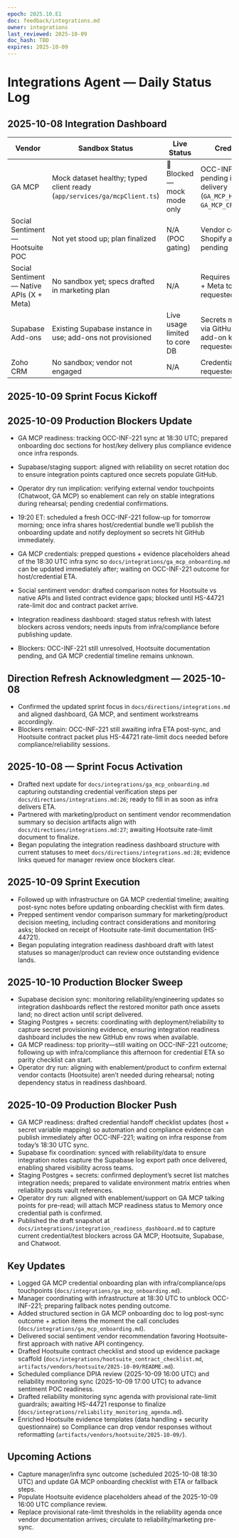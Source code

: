 ```yaml
---
epoch: 2025.10.E1
doc: feedback/integrations.md
owner: integrations
last_reviewed: 2025-10-09
doc_hash: TBD
expires: 2025-10-09
---
```

# Integrations Agent — Daily Status Log

## 2025-10-08 Integration Dashboard
| Vendor | Sandbox Status | Live Status | Credentials | Tests | Blockers / Next Action |
| --- | --- | --- | --- | --- | --- |
| GA MCP | Mock dataset healthy; typed client ready (`app/services/ga/mcpClient.ts`) | 🚫 Blocked — mock mode only | OCC-INF-221 pending infra delivery (`GA_MCP_HOST`, `GA_MCP_CREDENTIALS`) | Contract tests staged (`tests/unit/contracts/ga.sessions.contract.test.ts`) awaiting live host | Manager coordinating with infra at 18:30 UTC for ETA; see `docs/integrations/ga_mcp_onboarding.md`. |
| Social Sentiment — Hootsuite POC | Not yet stood up; plan finalized | N/A (POC gating) | Vendor contract + Shopify app OAuth pending | Typed client + contract tests to be authored (`packages/integrations/social/hootsuiteClient.ts`) | Await Hootsuite rate-limit docs (ticket HS-44721) and contract packet (`docs/integrations/hootsuite_contract_checklist.md`). |
| Social Sentiment — Native APIs (X + Meta) | No sandbox yet; specs drafted in marketing plan | N/A | Requires X Premium + Meta tokens (not requested) | Test harness depends on NLP pipeline; not started | Contingency path only—monitor budget approval; revisit after Hootsuite POC. |
| Supabase Add-ons | Existing Supabase instance in use; add-ons not provisioned | Live usage limited to core DB | Secrets managed via GitHub/vault; add-on keys not requested | Integration tests covered by existing Supabase suite | Waiting on reliability to publish rotation cadence (due 2025-10-10); no immediate blockers. |
| Zoho CRM | No sandbox; vendor not engaged | N/A | Credentials not requested | Tests not defined | Pending prioritization—need product requirements before outreach. |

## 2025-10-09 Sprint Focus Kickoff
## 2025-10-09 Production Blockers Update
- GA MCP readiness: tracking OCC-INF-221 sync at 18:30 UTC; prepared onboarding doc sections for host/key delivery plus compliance evidence once infra responds.
- Supabase/staging support: aligned with reliability on secret rotation doc to ensure integration points captured once secrets populate GitHub.
- Operator dry run implication: verifying external vendor touchpoints (Chatwoot, GA MCP) so enablement can rely on stable integrations during rehearsal; pending credential confirmations.
- 19:20 ET: scheduled a fresh OCC-INF-221 follow-up for tomorrow morning; once infra shares host/credential bundle we’ll publish the onboarding update and notify deployment so secrets hit GitHub immediately.

- GA MCP credentials: prepped questions + evidence placeholders ahead of the 18:30 UTC infra sync so `docs/integrations/ga_mcp_onboarding.md` can be updated immediately after; waiting on OCC-INF-221 outcome for host/credential ETA.
- Social sentiment vendor: drafted comparison notes for Hootsuite vs native APIs and listed contract evidence gaps; blocked until HS-44721 rate-limit doc and contract packet arrive.
- Integration readiness dashboard: staged status refresh with latest blockers across vendors; needs inputs from infra/compliance before publishing update.
- Blockers: OCC-INF-221 still unresolved, Hootsuite documentation pending, and GA MCP credential timeline remains unknown.

## Direction Refresh Acknowledgment — 2025-10-08
- Confirmed the updated sprint focus in `docs/directions/integrations.md` and aligned dashboard, GA MCP, and sentiment workstreams accordingly.
- Blockers remain: OCC-INF-221 still awaiting infra ETA post-sync, and Hootsuite contract packet plus HS-44721 rate-limit docs needed before compliance/reliability sessions.

## 2025-10-08 — Sprint Focus Activation
- Drafted next update for `docs/integrations/ga_mcp_onboarding.md` capturing outstanding credential verification steps per `docs/directions/integrations.md:26`; ready to fill in as soon as infra delivers ETA.
- Partnered with marketing/product on sentiment vendor recommendation summary so decision artifacts align with `docs/directions/integrations.md:27`; awaiting Hootsuite rate-limit document to finalize.
- Began populating the integration readiness dashboard structure with current statuses to meet `docs/directions/integrations.md:28`; evidence links queued for manager review once blockers clear.

## 2025-10-09 Sprint Execution
- Followed up with infrastructure on GA MCP credential timeline; awaiting post-sync notes before updating onboarding checklist with firm dates.
- Prepped sentiment vendor comparison summary for marketing/product decision meeting, including contract considerations and monitoring asks; blocked on receipt of Hootsuite rate-limit documentation (HS-44721).
- Began populating integration readiness dashboard draft with latest statuses so manager/product can review once outstanding evidence lands.

## 2025-10-10 Production Blocker Sweep
- Supabase decision sync: monitoring reliability/engineering updates so integration dashboards reflect the restored monitor path once assets land; no direct action until script delivered.
- Staging Postgres + secrets: coordinating with deployment/reliability to capture secret provisioning evidence, ensuring integration readiness dashboard includes the new GitHub env rows when available.
- GA MCP readiness: top priority—still waiting on OCC-INF-221 outcome; following up with infra/compliance this afternoon for credential ETA so parity checklist can start.
- Operator dry run: aligning with enablement/product to confirm external vendor contacts (Hootsuite) aren’t needed during rehearsal; noting dependency status in readiness dashboard.

## 2025-10-09 Production Blocker Push
- GA MCP readiness: drafted credential handoff checklist updates (host + secret variable mapping) so automation and compliance evidence can publish immediately after OCC-INF-221; waiting on infra response from today’s 18:30 UTC sync.
- Supabase fix coordination: synced with reliability/data to ensure integration notes capture the Supabase log export path once delivered, enabling shared visibility across teams.
- Staging Postgres + secrets: confirmed deployment’s secret list matches integration needs; prepared to validate environment matrix entries when reliability posts vault references.
- Operator dry run: aligned with enablement/support on GA MCP talking points for pre-read; will attach MCP readiness status to Memory once credential path is confirmed.
- Published the draft snapshot at `docs/integrations/integration_readiness_dashboard.md` to capture current credential/test blockers across GA MCP, Hootsuite, Supabase, and Chatwoot.

## Key Updates
- Logged GA MCP credential onboarding plan with infra/compliance/ops touchpoints (`docs/integrations/ga_mcp_onboarding.md`).
- Manager coordinating with infrastructure at 18:30 UTC to unblock OCC-INF-221; preparing fallback notes pending outcome.
- Added structured section in GA MCP onboarding doc to log post-sync outcome + action items the moment the call concludes (`docs/integrations/ga_mcp_onboarding.md`).
- Delivered social sentiment vendor recommendation favoring Hootsuite-first approach with native API contingency.
- Drafted Hootsuite contract checklist and stood up evidence package scaffold (`docs/integrations/hootsuite_contract_checklist.md`, `artifacts/vendors/hootsuite/2025-10-09/README.md`).
- Scheduled compliance DPIA review (2025-10-09 16:00 UTC) and reliability monitoring sync (2025-10-09 17:00 UTC) to advance sentiment POC readiness.
- Drafted reliability monitoring sync agenda with provisional rate-limit guardrails; awaiting HS-44721 response to finalize (`docs/integrations/reliability_monitoring_agenda.md`).
- Enriched Hootsuite evidence templates (data handling + security questionnaire) so Compliance can drop vendor responses without reformatting (`artifacts/vendors/hootsuite/2025-10-09/`).

## Upcoming Actions
- Capture manager/infra sync outcome (scheduled 2025-10-08 18:30 UTC) and update GA MCP onboarding checklist with ETA or fallback steps.
- Populate Hootsuite evidence placeholders ahead of the 2025-10-09 16:00 UTC compliance review.
- Replace provisional rate-limit thresholds in the reliability agenda once vendor documentation arrives; circulate to reliability/marketing pre-sync.
